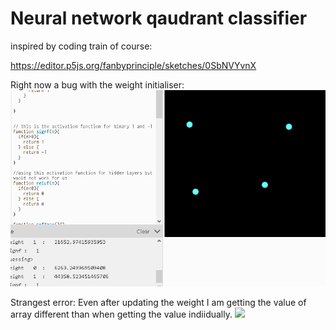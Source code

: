 # Neural network qaudrant classifier

inspired by coding train of course:

https://editor.p5js.org/fanbyprinciple/sketches/0SbNVYvnX

Right now a bug with the weight initialiser:
![](blue.png)

Strangest error:
Even after updating the weight I am getting the value of array different than when getting the value indiidually.
![](strangest_error)